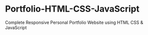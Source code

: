 # Portfolio-HTML-CSS-JavaScript
Complete Responsive Personal Portfolio Website using HTML CSS & JavaScript
